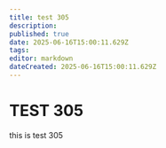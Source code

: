 ```yaml
---
title: test 305
description: 
published: true
date: 2025-06-16T15:00:11.629Z
tags: 
editor: markdown
dateCreated: 2025-06-16T15:00:11.629Z
---
```


# TEST 305
this is test 305
